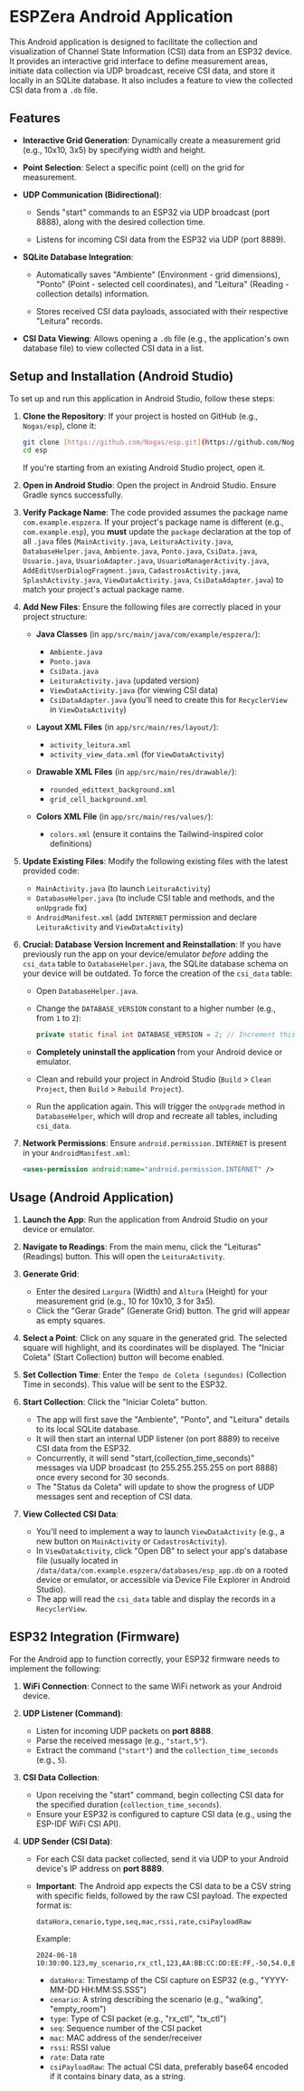 # ESPZera Android Application

This Android application is designed to facilitate the collection and visualization of Channel State Information (CSI) data from an ESP32 device. It provides an interactive grid interface to define measurement areas, initiate data collection via UDP broadcast, receive CSI data, and store it locally in an SQLite database. It also includes a feature to view the collected CSI data from a `.db` file.

## Features

* **Interactive Grid Generation**: Dynamically create a measurement grid (e.g., 10x10, 3x5) by specifying width and height.

* **Point Selection**: Select a specific point (cell) on the grid for measurement.

* **UDP Communication (Bidirectional)**:

    * Sends "start" commands to an ESP32 via UDP broadcast (port 8888), along with the desired collection time.

    * Listens for incoming CSI data from the ESP32 via UDP (port 8889).

* **SQLite Database Integration**:

    * Automatically saves "Ambiente" (Environment - grid dimensions), "Ponto" (Point - selected cell coordinates), and "Leitura" (Reading - collection details) information.

    * Stores received CSI data payloads, associated with their respective "Leitura" records.

* **CSI Data Viewing**: Allows opening a `.db` file (e.g., the application's own database file) to view collected CSI data in a list.

## Setup and Installation (Android Studio)

To set up and run this application in Android Studio, follow these steps:

1.  **Clone the Repository**: If your project is hosted on GitHub (e.g., `Nogas/esp`), clone it:

    ```bash
    git clone [https://github.com/Nogas/esp.git](https://github.com/Nogas/esp.git)
    cd esp
    ```

    If you're starting from an existing Android Studio project, open it.

2.  **Open in Android Studio**: Open the project in Android Studio. Ensure Gradle syncs successfully.

3.  **Verify Package Name**: The code provided assumes the package name `com.example.espzera`. If your project's package name is different (e.g., `com.example.esp`), you **must** update the `package` declaration at the top of all `.java` files (`MainActivity.java`, `LeituraActivity.java`, `DatabaseHelper.java`, `Ambiente.java`, `Ponto.java`, `CsiData.java`, `Usuario.java`, `UsuarioAdapter.java`, `UsuarioManagerActivity.java`, `AddEditUserDialogFragment.java`, `CadastrosActivity.java`, `SplashActivity.java`, `ViewDataActivity.java`, `CsiDataAdapter.java`) to match your project's actual package name.

4.  **Add New Files**: Ensure the following files are correctly placed in your project structure:

    * **Java Classes** (in `app/src/main/java/com/example/espzera/`):

        * `Ambiente.java`
        * `Ponto.java`
        * `CsiData.java`
        * `LeituraActivity.java` (updated version)
        * `ViewDataActivity.java` (for viewing CSI data)
        * `CsiDataAdapter.java` (you'll need to create this for `RecyclerView` in `ViewDataActivity`)

    * **Layout XML Files** (in `app/src/main/res/layout/`):

        * `activity_leitura.xml`
        * `activity_view_data.xml` (for `ViewDataActivity`)

    * **Drawable XML Files** (in `app/src/main/res/drawable/`):

        * `rounded_edittext_background.xml`
        * `grid_cell_background.xml`

    * **Colors XML File** (in `app/src/main/res/values/`):

        * `colors.xml` (ensure it contains the Tailwind-inspired color definitions)

5.  **Update Existing Files**: Modify the following existing files with the latest provided code:

    * `MainActivity.java` (to launch `LeituraActivity`)
    * `DatabaseHelper.java` (to include CSI table and methods, and the `onUpgrade` fix)
    * `AndroidManifest.xml` (add `INTERNET` permission and declare `LeituraActivity` and `ViewDataActivity`)

6.  **Crucial: Database Version Increment and Reinstallation**: If you have previously run the app on your device/emulator *before* adding the `csi_data` table to `DatabaseHelper.java`, the SQLite database schema on your device will be outdated. To force the creation of the `csi_data` table:

    * Open `DatabaseHelper.java`.
    * Change the `DATABASE_VERSION` constant to a higher number (e.g., from `1` to `2`):

        ```java
        private static final int DATABASE_VERSION = 2; // Increment this number
        ```

    * **Completely uninstall the application** from your Android device or emulator.
    * Clean and rebuild your project in Android Studio (`Build` > `Clean Project`, then `Build` > `Rebuild Project`).
    * Run the application again. This will trigger the `onUpgrade` method in `DatabaseHelper`, which will drop and recreate all tables, including `csi_data`.

7.  **Network Permissions**: Ensure `android.permission.INTERNET` is present in your `AndroidManifest.xml`:

    ```xml
    <uses-permission android:name="android.permission.INTERNET" />
    ```

## Usage (Android Application)

1.  **Launch the App**: Run the application from Android Studio on your device or emulator.

2.  **Navigate to Readings**: From the main menu, click the "Leituras" (Readings) button. This will open the `LeituraActivity`.

3.  **Generate Grid**:

    * Enter the desired `Largura` (Width) and `Altura` (Height) for your measurement grid (e.g., 10 for 10x10, 3 for 3x5).
    * Click the "Gerar Grade" (Generate Grid) button. The grid will appear as empty squares.

4.  **Select a Point**: Click on any square in the generated grid. The selected square will highlight, and its coordinates will be displayed. The "Iniciar Coleta" (Start Collection) button will become enabled.

5.  **Set Collection Time**: Enter the `Tempo de Coleta (segundos)` (Collection Time in seconds). This value will be sent to the ESP32.

6.  **Start Collection**: Click the "Iniciar Coleta" button.

    * The app will first save the "Ambiente", "Ponto", and "Leitura" details to its local SQLite database.
    * It will then start an internal UDP listener (on port 8889) to receive CSI data from the ESP32.
    * Concurrently, it will send "start,(collection_time_seconds)" messages via UDP broadcast (to 255.255.255.255 on port 8888) once every second for 30 seconds.
    * The "Status da Coleta" will update to show the progress of UDP messages sent and reception of CSI data.

7.  **View Collected CSI Data**:

    * You'll need to implement a way to launch `ViewDataActivity` (e.g., a new button on `MainActivity` or `CadastrosActivity`).
    * In `ViewDataActivity`, click "Open DB" to select your app's database file (usually located in `/data/data/com.example.espzera/databases/esp_app.db` on a rooted device or emulator, or accessible via Device File Explorer in Android Studio).
    * The app will read the `csi_data` table and display the records in a `RecyclerView`.

## ESP32 Integration (Firmware)

For the Android app to function correctly, your ESP32 firmware needs to implement the following:

1.  **WiFi Connection**: Connect to the same WiFi network as your Android device.

2.  **UDP Listener (Command)**:

    * Listen for incoming UDP packets on **port 8888**.
    * Parse the received message (e.g., `"start,5"`).
    * Extract the command (`"start"`) and the `collection_time_seconds` (e.g., `5`).

3.  **CSI Data Collection**:

    * Upon receiving the "start" command, begin collecting CSI data for the specified duration (`collection_time_seconds`).
    * Ensure your ESP32 is configured to capture CSI data (e.g., using the ESP-IDF WiFi CSI API).

4.  **UDP Sender (CSI Data)**:

    * For each CSI data packet collected, send it via UDP to your Android device's IP address on **port 8889**.
    * **Important**: The Android app expects the CSI data to be a CSV string with specific fields, followed by the raw CSI payload. The expected format is:

        ```
        dataHora,cenario,type,seq,mac,rssi,rate,csiPayloadRaw
        ```

        Example:

        ```
        2024-06-18 10:30:00.123,my_scenario,rx_ctl,123,AA:BB:CC:DD:EE:FF,-50,54.0,BASE64_ENCODED_CSI_DATA_HERE
        ```

        * `dataHora`: Timestamp of the CSI capture on ESP32 (e.g., "YYYY-MM-DD HH:MM:SS.SSS")
        * `cenario`: A string describing the scenario (e.g., "walking", "empty_room")
        * `type`: Type of CSI packet (e.g., "rx_ctl", "tx_ctl")
        * `seq`: Sequence number of the CSI packet
        * `mac`: MAC address of the sender/receiver
        * `rssi`: RSSI value
        * `rate`: Data rate
        * `csiPayloadRaw`: The actual CSI data, preferably base64 encoded if it contains binary data, as a string.
